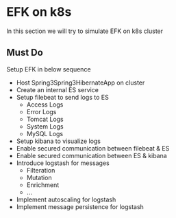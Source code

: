 # EFK on k8s

In this section we will try to simulate EFK on k8s cluster

## Must Do
Setup EFK in below sequence
  - Host Spring3Spring3HibernateApp on cluster
  - Create an internal ES service
  - Setup filebeat to send logs to ES
    - Access Logs
    - Error Logs
    - Tomcat Logs
    - System Logs
    - MySQL Logs
  - Setup kibana to visualize logs
  - Enable secured communication between filebeat & ES
  - Enable secured communication between ES & kibana
  - Introduce logstash for messages
    - Filteration
    - Mutation
    - Enrichment
    - ...
  - Implement autoscaling for logstash
  - Implement message persistence for logstash
